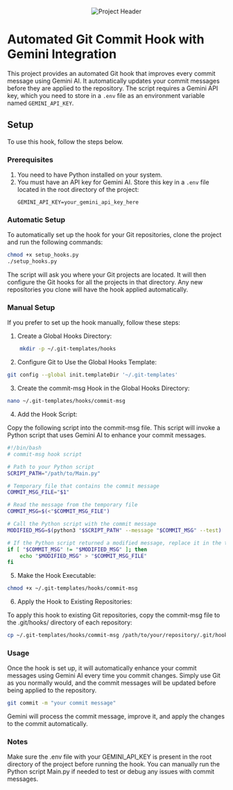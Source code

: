 <div align="center">
  <br />
      <img src="https://raw.githubusercontent.com/edunavajas/git-commit-enhancer/main/img/header.png" alt="Project Header">
  <br />
 </div>


# Automated Git Commit Hook with Gemini Integration

This project provides an automated Git hook that improves every commit message using Gemini AI. It automatically updates your commit messages before they are applied to the repository. The script requires a Gemini API key, which you need to store in a `.env` file as an environment variable named `GEMINI_API_KEY`.

## Setup

To use this hook, follow the steps below.

### Prerequisites

1. You need to have Python installed on your system.
2. You must have an API key for Gemini AI. Store this key in a `.env` file located in the root directory of the project:
    ```
    GEMINI_API_KEY=your_gemini_api_key_here
    ```

### Automatic Setup

To automatically set up the hook for your Git repositories, clone the project and run the following commands:

```bash
chmod +x setup_hooks.py
./setup_hooks.py
```

The script will ask you where your Git projects are located. It will then configure the Git hooks for all the projects in that directory. Any new repositories you clone will have the hook applied automatically.

### Manual Setup

If you prefer to set up the hook manually, follow these steps:

1.	Create a Global Hooks Directory:

```bash
    mkdir -p ~/.git-templates/hooks
```    

2. Configure Git to Use the Global Hooks Template:


```bash
git config --global init.templateDir '~/.git-templates'
```
3. Create the commit-msg Hook in the Global Hooks Directory:


```bash
nano ~/.git-templates/hooks/commit-msg
```

4. Add the Hook Script:

Copy the following script into the commit-msg file. This script will invoke a Python script that uses Gemini AI to enhance your commit messages.

```bash
#!/bin/bash
# commit-msg hook script

# Path to your Python script
SCRIPT_PATH="/path/to/Main.py"

# Temporary file that contains the commit message
COMMIT_MSG_FILE="$1"

# Read the message from the temporary file
COMMIT_MSG=$(<"$COMMIT_MSG_FILE")

# Call the Python script with the commit message
MODIFIED_MSG=$(python3 "$SCRIPT_PATH" --message "$COMMIT_MSG" --test)

# If the Python script returned a modified message, replace it in the temporary file
if [ "$COMMIT_MSG" != "$MODIFIED_MSG" ]; then
    echo "$MODIFIED_MSG" > "$COMMIT_MSG_FILE"
fi
```

5. Make the Hook Executable:

```bash
chmod +x ~/.git-templates/hooks/commit-msg
```

6. Apply the Hook to Existing Repositories:

To apply this hook to existing Git repositories, copy the commit-msg file to the .git/hooks/ directory of each repository:

```bash
cp ~/.git-templates/hooks/commit-msg /path/to/your/repository/.git/hooks/
```

### Usage
Once the hook is set up, it will automatically enhance your commit messages using Gemini AI every time you commit changes. Simply use Git as you normally would, and the commit messages will be updated before being applied to the repository.

```bash
git commit -m "your commit message"
```

Gemini will process the commit message, improve it, and apply the changes to the commit automatically.

### Notes
Make sure the .env file with your GEMINI_API_KEY is present in the root directory of the project before running the hook.
You can manually run the Python script Main.py if needed to test or debug any issues with commit messages.
